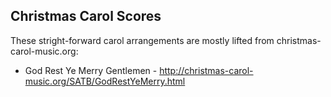 Christmas Carol Scores
----------------------

These stright-forward carol arrangements are mostly lifted from christmas-carol-music.org:

* God Rest Ye Merry Gentlemen - http://christmas-carol-music.org/SATB/GodRestYeMerry.html

